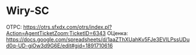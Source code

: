 # Wiry-SC

ОТРС: https://otrs.sfxdx.com/otrs/index.pl?Action=AgentTicketZoom;TicketID=6343
ОЦенка: https://docs.google.com/spreadsheets/d/1aaZThXUahKv5FJe3EVILPssUDud0q-UD-giOw3d9G6E/edit#gid=1891710616